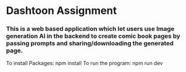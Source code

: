# Dashtoon Assignment
### This is a web based application which let users use Image generation AI in the backend to create comic book pages by passing prompts and sharing/downloading the generated page.
To install Packages: npm install
To run the program: npm run dev
